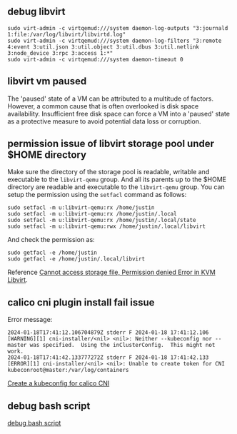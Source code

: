 ## debug libvirt

    sudo virt-admin -c virtqemud:///system daemon-log-outputs "3:journald 1:file:/var/log/libvirt/libvirtd.log"
    sudo virt-admin -c virtqemud:///system daemon-log-filters "3:remote 4:event 3:util.json 3:util.object 3:util.dbus 3:util.netlink 3:node_device 3:rpc 3:access 1:*"
    sudo virt-admin -c virtqemud:///system daemon-timeout 0

## libvirt vm paused

The 'paused' state of a VM can be attributed to a multitude of factors.
However, a common cause that is often overlooked is disk space availability.
Insufficient free disk space can force a VM into a 'paused' state as a
protective measure to avoid potential data loss or corruption.

## permission issue of libvirt storage pool under $HOME directory

Make sure the directory of the storage pool is readable, writable and
executable to the `libvirt-qemu` group. And all its parents up to the $HOME
directory are readable and executable to the `libvirt-qemu` group.
You can setup the permission using the `setfacl` command as follows:

    sudo setfacl -m u:libvirt-qemu:rx /home/justin
    sudo setfacl -m u:libvirt-qemu:rx /home/justin/.local
    sudo setfacl -m u:libvirt-qemu:rx /home/justin/.local/state
    sudo setfacl -m u:libvirt-qemu:rwx /home/justin/.local/libvirt

And check the permission as:

    sudo getfacl -e /home/justin
    sudo getfacl -e /home/justin/.local/libvirt

Reference [Cannot access storage file, Permission denied Error in KVM Libvirt][1].

## calico cni plugin install fail issue

Error message:

    2024-01-18T17:41:12.106704879Z stderr F 2024-01-18 17:41:12.106 [WARNING][1] cni-installer/<nil> <nil>: Neither --kubeconfig nor --master was specified.  Using the inClusterConfig.  This might not work.
    2024-01-18T17:41:42.133777272Z stderr F 2024-01-18 17:41:42.133 [ERROR][1] cni-installer/<nil> <nil>: Unable to create token for CNI kubeconroot@master:/var/log/containers

[Create a kubeconfig for calico CNI][2]

## debug bash script

[debug bash script][3]

[1]: https://ostechnix.com/solved-cannot-access-storage-file-permission-denied-error-in-kvm-libvirt/
[2]: https://docs.tigera.io/calico/latest/getting-started/kubernetes/hardway/install-cni-plugin
[3]: https://www.baeldung.com/linux/debug-bash-script
